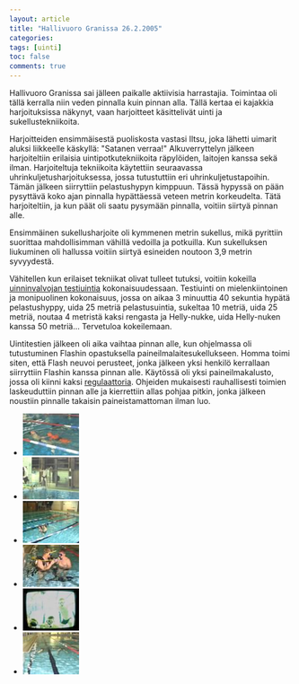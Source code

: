 ```yaml
---
layout: article
title: "Hallivuoro Granissa 26.2.2005"
categories:
tags: [uinti]
toc: false
comments: true
---
```


Hallivuoro Granissa sai jälleen paikalle aktiivisia harrastajia.
Toimintaa oli tällä kerralla niin veden pinnalla kuin pinnan alla. Tällä
kertaa ei kajakkia harjoituksissa näkynyt, vaan harjoitteet käsittelivät
uinti ja sukellustekniikoita.

Harjoitteiden ensimmäisestä puoliskosta vastasi Iltsu, joka lähetti
uimarit aluksi liikkeelle käskyllä: "Satanen verraa!" Alkuverryttelyn
jälkeen harjoiteltiin erilaisia uintipotkutekniikoita räpylöiden,
laitojen kanssa sekä ilman. Harjoiteltuja tekniikoita käytettiin
seuraavassa uhrinkuljetusharjoituksessa, jossa tutustuttiin eri
uhrinkuljetustapoihin. Tämän jälkeen siirryttiin pelastushypyn kimppuun.
Tässä hypyssä on pään pysyttävä koko ajan pinnalla hypättäessä veteen
metrin korkeudelta. Tätä harjoiteltiin, ja kun päät oli saatu pysymään
pinnalla, voitiin siirtyä pinnan alle.

Ensimmäinen sukellusharjoite oli kymmenen metrin sukellus, mikä
pyrittiin suorittaa mahdollisimman vähillä vedoilla ja potkuilla. Kun
sukelluksen liukuminen oli hallussa voitiin siirtyä esineiden noutoon
3,9 metrin syvyydestä.

Vähitellen kun erilaiset tekniikat olivat tulleet tutuksi, voitiin
kokeilla [uinninvalvojan
testiuintia](http://www.suh.fi/files/1316/Uinninvalvojan_testiuinti_2015.pdf) kokonaisuudessaan.
Testiuinti on mielenkiintoinen ja monipuolinen kokonaisuus, jossa on
aikaa 3 minuuttia 40 sekuntia hypätä pelastushyppy, uida 25 metriä
pelastusuintia, sukeltaa 10 metriä, uida 25 metriä, noutaa 4 metristä
kaksi rengasta ja Helly-nukke, uida Helly-nuken kanssa 50 metriä...
Tervetuloa kokeilemaan.

Uintitestien jälkeen oli aika vaihtaa pinnan alle, kun ohjelmassa oli
tutustuminen Flashin opastuksella paineilmalaitesukellukseen. Homma
toimi siten, että Flash neuvoi perusteet, jonka jälkeen yksi henkilö
kerrallaan siirryttiin Flashin kanssa pinnan alle. Käytössä oli yksi
paineilmakalusto, jossa oli kiinni kaksi
[regulaattoria](https://fi.wikipedia.org/wiki/Laitesukellus).
Ohjeiden mukaisesti rauhallisesti toimien laskeuduttiin pinnan alle ja
kierrettiin allas pohjaa pitkin, jonka jälkeen noustiin pinnalle
takaisin paineistamattoman ilman luo.

<div class="th-grid image-gallery" markdown="1">

- [![](/images/hallivuoro-granissa-26.2.2005/Thumbnails/vesihallia20050226_01b.jpg)](/images/hallivuoro-granissa-26.2.2005/vesihallia20050226_01b.jpg)
- [![](/images/hallivuoro-granissa-26.2.2005/Thumbnails/vesihallia20050226_02b.jpg)](/images/hallivuoro-granissa-26.2.2005/vesihallia20050226_02b.jpg)
- [![](/images/hallivuoro-granissa-26.2.2005/Thumbnails/vesihallia20050226_03b.jpg)](/images/hallivuoro-granissa-26.2.2005/vesihallia20050226_03b.jpg)
- [![](/images/hallivuoro-granissa-26.2.2005/Thumbnails/vesihallia20050226_04b.jpg)](/images/hallivuoro-granissa-26.2.2005/vesihallia20050226_04b.jpg)
- [![](/images/hallivuoro-granissa-26.2.2005/Thumbnails/vesihallia20050226_05b.jpg)](/images/hallivuoro-granissa-26.2.2005/vesihallia20050226_05b.jpg)
- [![](/images/hallivuoro-granissa-26.2.2005/Thumbnails/vesihallia20050226_06b.jpg)](/images/hallivuoro-granissa-26.2.2005/vesihallia20050226_06b.jpg)

</div>
